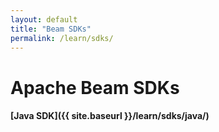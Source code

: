 ```yaml
---
layout: default
title: "Beam SDKs"
permalink: /learn/sdks/
---
```

# Apache Beam SDKs

#### [Java SDK]({{ site.baseurl }}/learn/sdks/java/) 
